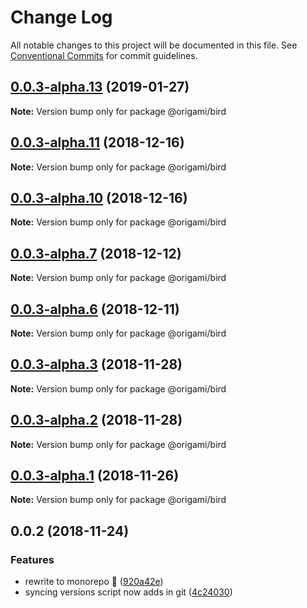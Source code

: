 # Change Log

All notable changes to this project will be documented in this file.
See [Conventional Commits](https://conventionalcommits.org) for commit guidelines.

## [0.0.3-alpha.13](https://github.com/origami-cms/core/tree/master/packages/bird/compare/v0.0.3-alpha.12...v0.0.3-alpha.13) (2019-01-27)

**Note:** Version bump only for package @origami/bird





## [0.0.3-alpha.11](https://github.com/origami-cms/core/tree/master/packages/bird/compare/v0.0.3-alpha.10...v0.0.3-alpha.11) (2018-12-16)

**Note:** Version bump only for package @origami/bird





## [0.0.3-alpha.10](https://github.com/origami-cms/core/tree/master/packages/bird/compare/v0.0.3-alpha.9...v0.0.3-alpha.10) (2018-12-16)

**Note:** Version bump only for package @origami/bird





## [0.0.3-alpha.7](https://github.com/origami-cms/core/tree/master/packages/bird/compare/v0.0.3-alpha.6...v0.0.3-alpha.7) (2018-12-12)

**Note:** Version bump only for package @origami/bird





## [0.0.3-alpha.6](https://github.com/origami-cms/core/tree/master/packages/bird/compare/v0.0.3-alpha.5...v0.0.3-alpha.6) (2018-12-11)

**Note:** Version bump only for package @origami/bird





## [0.0.3-alpha.3](https://github.com/origami-cms/core/tree/master/packages/bird/compare/v0.0.3-alpha.2...v0.0.3-alpha.3) (2018-11-28)

**Note:** Version bump only for package @origami/bird





## [0.0.3-alpha.2](https://github.com/origami-cms/core/tree/master/packages/bird/compare/v0.0.3-alpha.1...v0.0.3-alpha.2) (2018-11-28)

**Note:** Version bump only for package @origami/bird





## [0.0.3-alpha.1](https://github.com/origami-cms/core/tree/master/packages/bird/compare/v0.0.3-alpha.0...v0.0.3-alpha.1) (2018-11-26)

**Note:** Version bump only for package @origami/bird





## 0.0.2 (2018-11-24)


### Features

* rewrite to monorepo 🎉 ([920a42e](https://github.com/origami-cms/core/tree/master/packages/bird/commit/920a42e))
* syncing versions script now adds in git ([4c24030](https://github.com/origami-cms/core/tree/master/packages/bird/commit/4c24030))

